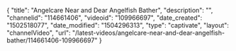 {
    "title": "Angelcare Near and Dear Angelfish Bather",
    "description": "",
    "channelid": "114661406",
    "videoid": "109966697",
    "date_created": "1502518077",
    "date_modified": "1504296313",
    "type": "captivate",
    "layout": "channelVideo",
    "url": "\/latest-videos\/angelcare-near-and-dear-angelfish-bather\/114661406-109966697"
}